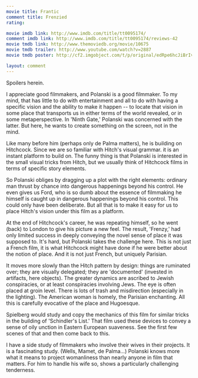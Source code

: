 ```yaml
---
movie title: Frantic
comment title: Frenzied
rating: 

movie imdb link: http://www.imdb.com/title/tt0095174/
comment imdb link: http://www.imdb.com/title/tt0095174/reviews-42
movie tmdb link: http://www.themoviedb.org/movie/10675
movie tmdb trailer: http://www.youtube.com/watch?v=2887
movie tmdb poster: http://cf2.imgobject.com/t/p/original/edRpe6hcJiBrIvCPDotv2n7vuMs.jpg

layout: comment
---
```


Spoilers herein.

I appreciate good filmmakers, and Polanski is a good filmmaker. To my mind, that has little to do with entertainment and all to do with having a specific vision and the ability to make it happen -- to locate that vision in some place that transports us in either terms of the world revealed, or in some metaperspective. In 'Ninth Gate,' Polanski was concerned with the latter. But here, he wants to create something on the screen, not in the mind.

Like many before him (perhaps only de Palma matters), he is building on Hitchcock. Since we are so familiar with Hitch's visual grammar. it is an instant platform to build on. The funny thing is that Polanski is interested in the small visual tricks from Hitch, but we usually think of Hitchcock films in terms of specific story elements.

So Polanski obliges by dragging up a plot with the right elements: ordinary man thrust by chance into dangerous happenings beyond his control. He even gives us Ford, who is so dumb about the essence of filmmaking he himself is caught up in dangerous happenings beyond his control. This could only have been deliberate. But all that is to make it easy for us to place Hitch's vision under this film as a platform.

At the end of Hitchcock's career, he was repeating himself, so he went (back) to London to give his picture a new feel. The result, 'Frenzy,' had only limited success in deeply conveying the novel sense of place it was supposed to. It's hard, but Polanski takes the challenge here. This is not just a French film, it is what Hitchcock might have done if he were better about the notion of place. And it is not just French, but uniquely Parisian.

It moves more slowly than the Hitch pattern by design: things are ruminated over; they are visually delegated; they are 'documented' (invested in artifacts, here objects). The greater dynamics are ascribed to Jewish conspiracies, or at least conspiracies involving Jews. The eye is often placed at groin level. There is lots of trash and misdirection (especially in the lighting). The American woman is homely, the Parisian enchanting. All this is carefully evocative of the place and Hugoesque.

Spielberg would study and copy the mechanics of this film for similar tricks in the building of 'Schindler's List.' That film used these devices to convey a sense of oily unction in Eastern European suaveness. See the first few scenes of that and then come back to this.

I have a side study of filmmakers who involve their wives in their projects. It is a fascinating study. (Wells, Mamet, de Palma...) Polanski knows more what it means to project womanliness than nearly anyone in film that matters. For him to handle his wife so, shows a particularly challenging tenderness.